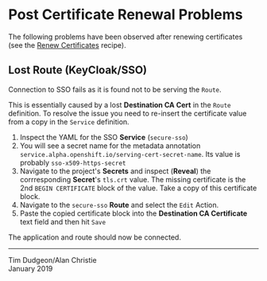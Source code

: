 # Post Certificate Renewal Problems

The following problems have been observed after renewing certificates
(see the [Renew Certificates](../recipes/renew-certificates/README.md) recipe).

## Lost Route (KeyCloak/SSO)

Connection to SSO fails as it is found not to be serving the `Route`.

This is essentially caused by a lost **Destination CA Cert** in the `Route`
definition. To resolve the issue you need to re-insert the certificate value
from a copy in the `Service` definition.

1.  Inspect the YAML for the SSO **Service** (`secure-sso`)
1.  You will see a secret name for the metadata annotation
    `service.alpha.openshift.io/serving-cert-secret-name`. Its value is
    probably `sso-x509-https-secret`
1.  Navigate to the project's **Secrets** and inspect (**Reveal**) the
    corrresponding **Secret**'s `tls.crt` value.
    The missing certificate is the 2nd `BEGIN CERTIFICATE` block of the value.
    Take a copy of this certificate block.
1.  Navigate to the `secure-sso` **Route** and select the `Edit` Action.
1.  Paste the copied certificate block into the **Destination CA Certificate**
    text field and then hit `Save`
    
The application and route should now be connected.

---

Tim Dudgeon/Alan Christie  
January 2019

